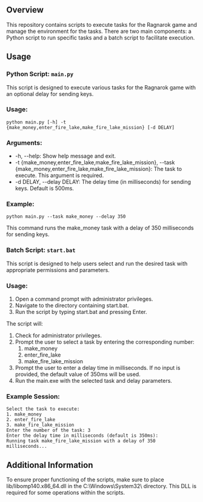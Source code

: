 ## Overview
This repository contains scripts to execute tasks for the Ragnarok game and manage the environment for the tasks. There are two main components: a Python script to run specific tasks and a batch script to facilitate execution.

## Usage

### Python Script: `main.py`

This script is designed to execute various tasks for the Ragnarok game with an optional delay for sending keys.

### Usage:
```
python main.py [-h] -t {make_money,enter_fire_lake,make_fire_lake_mission} [-d DELAY]
```

### Arguments:

- -h, --help: Show help message and exit.
- -t {make_money,enter_fire_lake,make_fire_lake_mission}, --task {make_money,enter_fire_lake,make_fire_lake_mission}: The task to execute. This argument is required.
- -d DELAY, --delay DELAY: The delay time (in milliseconds) for sending keys. Default is 500ms.

### Example:

```
python main.py --task make_money --delay 350
```

This command runs the make_money task with a delay of 350 milliseconds for sending keys.


### Batch Script: `start.bat`

This script is designed to help users select and run the desired task with appropriate permissions and parameters.

### Usage:

1. Open a command prompt with administrator privileges.
2. Navigate to the directory containing start.bat.
3. Run the script by typing start.bat and pressing Enter.

The script will:

1. Check for administrator privileges.
2. Prompt the user to select a task by entering the corresponding number:
    1. make_money
    2. enter_fire_lake
    3. make_fire_lake_mission
3. Prompt the user to enter a delay time in milliseconds. If no input is provided, the default value of 350ms will be used.
4. Run the main.exe with the selected task and delay parameters.

### Example Session:

```
Select the task to execute:
1. make_money
2. enter_fire_lake
3. make_fire_lake_mission
Enter the number of the task: 3
Enter the delay time in milliseconds (default is 350ms):
Running task make_fire_lake_mission with a delay of 350 milliseconds...
```

## Additional Information

To ensure proper functioning of the scripts, make sure to place lib/libomp140.x86_64.dll in the C:\Windows\System32\ directory. This DLL is required for some operations within the scripts.

